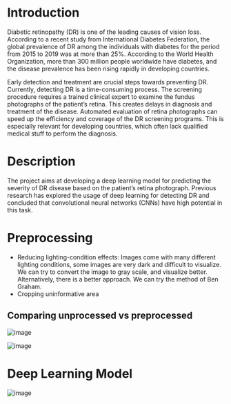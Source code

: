 # Introduction
Diabetic retinopathy (DR) is one of the leading causes of vision loss. According to a recent study from International Diabetes Federation, the global prevalence of DR among the individuals with diabetes for the period from 2015 to 2019 was at more than 25%. According to the World Health Organization, more than 300 million people worldwide have diabetes, and the disease prevalence has been rising rapidly in developing countries.

Early detection and treatment are crucial steps towards preventing DR. Currently, detecting DR is a time-consuming process. The screening procedure requires a trained clinical expert to examine the fundus photographs of the patient’s retina. This creates delays in diagnosis and treatment of the disease. Automated evaluation of retina photographs can speed up the efficiency and coverage of the DR screening programs. This is especially relevant for developing countries, which often lack qualified medical stuff to perform the diagnosis.

# Description 
The project aims at developing a deep learning model for predicting the severity of DR disease based on the patient’s retina photograph. Previous research has explored the usage of deep learning for detecting DR and concluded that convolutional neural networks (CNNs) have high potential in this task. 

# Preprocessing
- Reducing lighting-condition effects: Images come with many different lighting conditions, some images are very dark and difficult to visualize. We can try to convert the image to gray scale, and visualize better. Alternatively, there is a better approach. We can try the method of Ben Graham.
- Cropping uninformative area
## Comparing unprocessed vs preprocessed 
![image](https://github.com/nitindantu/Healthcare/assets/41870240/5bba5567-45f7-48ba-83a5-8df88387b15b)

![image](https://github.com/nitindantu/Healthcare/assets/41870240/ec9110e3-acdd-4359-ac73-ca0f0d84b1e4)

# Deep Learning Model

![image](https://github.com/nitindantu/Healthcare/assets/41870240/14355eb9-28ab-430a-8faf-3a6f9c34cc6d)



